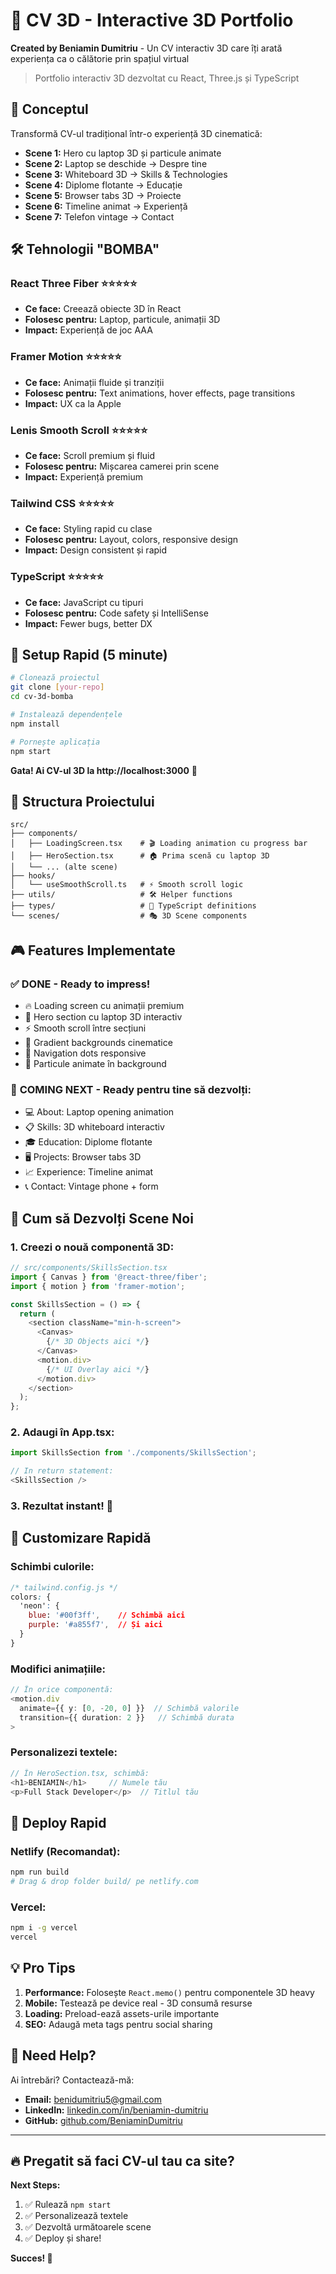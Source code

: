 # 🚀 CV 3D - Interactive 3D Portfolio

**Created by Beniamin Dumitriu** - Un CV interactiv 3D care îți arată experiența ca o călătorie prin spațiul virtual

> Portfolio interactiv 3D dezvoltat cu React, Three.js și TypeScript

## 🎯 Conceptul

Transformă CV-ul tradițional într-o experiență 3D cinematică:
- **Scene 1:** Hero cu laptop 3D și particule animate
- **Scene 2:** Laptop se deschide → Despre tine
- **Scene 3:** Whiteboard 3D → Skills & Technologies  
- **Scene 4:** Diplome flotante → Educație
- **Scene 5:** Browser tabs 3D → Proiecte
- **Scene 6:** Timeline animat → Experiență  
- **Scene 7:** Telefon vintage → Contact

## 🛠 Tehnologii "BOMBA"

### **React Three Fiber** ⭐⭐⭐⭐⭐
- **Ce face:** Creează obiecte 3D în React
- **Folosesc pentru:** Laptop, particule, animații 3D
- **Impact:** Experiență de joc AAA

### **Framer Motion** ⭐⭐⭐⭐⭐  
- **Ce face:** Animații fluide și tranziții
- **Folosesc pentru:** Text animations, hover effects, page transitions
- **Impact:** UX ca la Apple

### **Lenis Smooth Scroll** ⭐⭐⭐⭐⭐
- **Ce face:** Scroll premium și fluid
- **Folosesc pentru:** Mișcarea camerei prin scene
- **Impact:** Experiență premium

### **Tailwind CSS** ⭐⭐⭐⭐⭐
- **Ce face:** Styling rapid cu clase
- **Folosesc pentru:** Layout, colors, responsive design
- **Impact:** Design consistent și rapid

### **TypeScript** ⭐⭐⭐⭐⭐
- **Ce face:** JavaScript cu tipuri
- **Folosesc pentru:** Code safety și IntelliSense
- **Impact:** Fewer bugs, better DX

## 🏁 Setup Rapid (5 minute)

```bash
# Clonează proiectul
git clone [your-repo]
cd cv-3d-bomba

# Instalează dependențele
npm install

# Pornește aplicația
npm start
```

**Gata! Ai CV-ul 3D la http://localhost:3000** 🎉

## 📁 Structura Proiectului

```
src/
├── components/
│   ├── LoadingScreen.tsx    # 🎬 Loading animation cu progress bar
│   ├── HeroSection.tsx      # 🏠 Prima scenă cu laptop 3D
│   └── ... (alte scene)
├── hooks/
│   └── useSmoothScroll.ts   # ⚡ Smooth scroll logic
├── utils/                   # 🛠 Helper functions
├── types/                   # 📝 TypeScript definitions
└── scenes/                  # 🎭 3D Scene components
```

## 🎮 Features Implementate

### ✅ **DONE - Ready to impress!**
- 🔥 Loading screen cu animații premium
- 🚀 Hero section cu laptop 3D interactiv
- ⚡ Smooth scroll între secțiuni
- 🎨 Gradient backgrounds cinematice
- 📱 Navigation dots responsive
- 🌟 Particule animate în background

### 🔮 **COMING NEXT - Ready pentru tine să dezvolți:**
- 💻 About: Laptop opening animation
- 📋 Skills: 3D whiteboard interactiv
- 🎓 Education: Diplome flotante
- 🖥 Projects: Browser tabs 3D
- 📈 Experience: Timeline animat
- 📞 Contact: Vintage phone + form

## 🔧 Cum să Dezvolți Scene Noi

### 1. **Creezi o nouă componentă 3D:**
```typescript
// src/components/SkillsSection.tsx
import { Canvas } from '@react-three/fiber';
import { motion } from 'framer-motion';

const SkillsSection = () => {
  return (
    <section className="min-h-screen">
      <Canvas>
        {/* 3D Objects aici */}
      </Canvas>
      <motion.div>
        {/* UI Overlay aici */}
      </motion.div>
    </section>
  );
};
```

### 2. **Adaugi în App.tsx:**
```typescript
import SkillsSection from './components/SkillsSection';

// In return statement:
<SkillsSection />
```

### 3. **Rezultat instant!** 🎉

## 🎨 Customizare Rapidă

### **Schimbi culorile:**
```css
/* tailwind.config.js */
colors: {
  'neon': {
    blue: '#00f3ff',    // Schimbă aici
    purple: '#a855f7',  // Și aici
  }
}
```

### **Modifici animațiile:**
```typescript
// În orice componentă:
<motion.div
  animate={{ y: [0, -20, 0] }}  // Schimbă valorile
  transition={{ duration: 2 }}   // Schimbă durata
>
```

### **Personalizezi textele:**
```typescript
// În HeroSection.tsx, schimbă:
<h1>BENIAMIN</h1>     // Numele tău
<p>Full Stack Developer</p>  // Titlul tău
```

## 🚀 Deploy Rapid

### **Netlify (Recomandat):**
```bash
npm run build
# Drag & drop folder build/ pe netlify.com
```

### **Vercel:**
```bash
npm i -g vercel
vercel
```

## 💡 Pro Tips

1. **Performance:** Folosește `React.memo()` pentru componentele 3D heavy
2. **Mobile:** Testează pe device real - 3D consumă resurse
3. **Loading:** Preload-ează assets-urile importante
4. **SEO:** Adaugă meta tags pentru social sharing

## 🤝 Need Help?

Ai întrebări? Contactează-mă:
- **Email:** benidumitriu5@gmail.com
- **LinkedIn:** [linkedin.com/in/beniamin-dumitriu](https://linkedin.com/in/beniamin-dumitriu)
- **GitHub:** [github.com/BeniaminDumitriu](https://github.com/BeniaminDumitriu)

---

## 🔥 **Pregatit să faci CV-ul tau ca site?**

**Next Steps:**
1. ✅ Rulează `npm start`
2. ✅ Personalizează textele
3. ✅ Dezvoltă următoarele scene
4. ✅ Deploy și share!

**Succes! 🚀**
